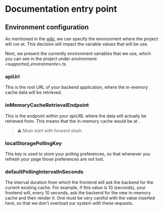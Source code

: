 # Documentation entry point

## Environment configuration

As mentioned in the [wiki](../../README.md#via-console), we can specify the environment where the project will run at.
This decision will impact the variable values that will be use.

Next, we present the currently environment variables that we use, which you can see in the project under 
*environment.<supported_environmente>.ts*.

### apiUrl
This is the root URL of your backend application, where the in-memory cache data will be retrieved.

### inMemoryCacheRetrievalEndpoint
This is the endpoint within your *apiURL* where the data will actually be retrieved from.
This means that the in-memory cache would be at *<apiURL><inMemoryCacheRetrievalEndpoint>*.

> :warning: Must start with forward slash.


### localStoragePollingKey
This key is used to store your polling preferences, so that whenever you refresh your page those preferences are not lost.

### defaultPollingIntervalInSeconds
The interval duration from which the frontend will ask the backend for the current existing cache.
For example, if this value is 10 (seconds), your frontend will, every 10 seconds, ask the backend for the new in-memory cache and then render it.
One must be very careful with the value inserted here, so that we don't overload our system with these requests.